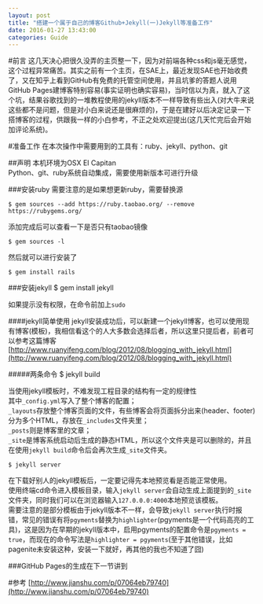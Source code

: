 ```yaml
---
layout: post
title: "搭建一个属于自己的博客Github+Jekyll(一)Jekyll等准备工作"
date: 2016-01-27 13:43:00
categories: Guide
---
```


#前言
这几天决心把很久没弄的主页整一下，因为对前端各种css和js毫无感觉，这个过程异常痛苦。其实之前有一个主页，在SAE上，最近发现SAE也开始收费了，又在知乎上看到GitHub有免费的托管空间使用，并且坑爹的答题人说用GitHub Pages建博客特别容易(事实证明也确实容易)，当时信以为真，就入了这个坑，结果谷歌找到的一堆教程使用的jekyll版本不一样导致有些出入(对大牛来说这些都不是问题，但是对小白来说还是很麻烦的)，于是在建好以后决定记录一下搭博客的过程，供跟我一样的小白参考，不正之处欢迎提出(这几天忙完后会开始加评论系统)。
	
	
	
	
#准备工作
在本次操作中需要用到的工具有：ruby、jekyll、python、git



##声明
本机环境为OSX EI Capitan  
Python、git、ruby系统自动集成，需要使用新版本可进行升级



###安装ruby
需要注意的是如果想更新ruby，需要替换源


    $ gem sources --add https://ruby.taobao.org/ --remove https://rubygems.org/

添加完成后可以查看一下是否只有taobao镜像    

	$ gem sources -l
	
然后就可以进行安装了

	$ gem install rails

	
	
	
###安装jekyll
	$ gem install jekyll
	
如果提示没有权限，在命令前加上`sudo`




####jekyll简单使用
jekyll安装成功后，可以新建一个jekyll博客，也可以使用现有博客(模板)，我相信看这个的人大多数会选择后者，所以这里只提后者，前者可以参考这篇博客[http://www.ruanyifeng.com/blog/2012/08/blogging_with_jekyll.html](http://www.ruanyifeng.com/blog/2012/08/blogging_with_jekyll.html)




#####两条命令
	$ jekyll build  
	
	  
当使用jekyll模板时，不难发现工程目录的结构有一定的规律性  
其中`_config.yml`写入了整个博客的配置；  
`_layouts`存放整个博客页面的文件，有些博客会将页面拆分出来(header、footer)分为多个HTML，存放在`_includes`文件夹里；  
`_posts`则是博客里的文章；  
`_site`是博客系统启动后生成的静态HTML，所以这个文件夹是可以删除的，并且在使用`jekyll build`命令后会再次生成`_site`文件夹。  
  
	
	$ jekyll server
	
	
	  
在下载好别人的jekyll模板后，一定要记得先本地预览看是否能正常使用。  
使用终端cd命令进入模板目录，输入`jekyll server`会自动生成上面提到的`_site`文件夹，同时我们可以在浏览器输入`127.0.0.0:4000`本地预览该模板。  
需要注意的是部分模板由于jekyll版本不一样，会导致`jekyll server`执行时报错，常见的错误有将`pgyments`替换为`highlighter`(pgyments是一个代码高亮的工具)，这是因为在早期的jekyll版本中，启用pgyments的配置命令是`pgyments = true`，而现在的命令写法是`highlighter = pgyments`(至于其他错误，比如pagenite未安装这种，安装一下就好，再其他的我也不知道了囧)




###GitHub Pages的生成在下一节讲到

#参考
[http://www.jianshu.com/p/07064eb79740](http://www.jianshu.com/p/07064eb79740)
